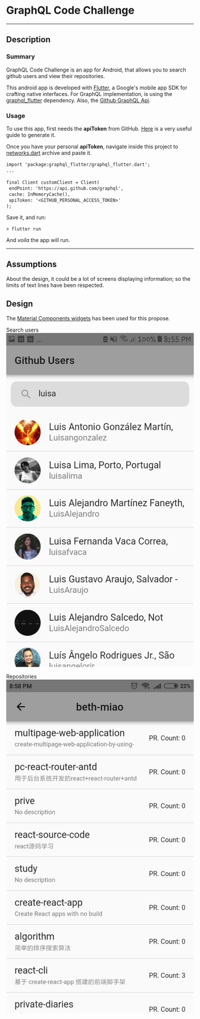 # GraphQL Code Challenge

----
## Description

### Summary
GraphQL Code Challenge is an app for Android, that allows you to search github users and view their repositories.

This android app is developed with [Flutter](https://flutter.io/), a Google's mobile app SDK for crafting native interfaces.
For GraphQL implementation, is using the [graphql_flutter](https://github.com/zino-app/graphql-flutter) dependency. Also, the [Github GraphQL Api](https://developer.github.com/v4/).

### Usage
To use this app, first needs the **apiToken** from GitHub.
[Here](https://docs.cachethq.io/v1.0/docs/github-oauth-token) is a very useful guide to generate it.

Once you have your personal **apiToken**, navigate inside this project to [networks.dart](https://github.com/luisaGonzales/github_users/blob/master/lib/utils/networks.dart) archive and paste it.

    import 'package:graphql_flutter/graphql_flutter.dart';
    ...

    final Client customClient = Client(
     endPoint: 'https://api.github.com/graphql',
     cache: InMemoryCache(),
     apiToken: '<GITHUB_PERSONAL_ACCESS_TOKEN>'
    );

Save it, and run:

    > flutter run

And *voila* the app will run.

----
## Assumptions

About the design, it could be a lot of screens displaying information; so the limits of text lines have been respected.

## Design
The [Material Components widgets](https://flutter.io/docs/reference/widgets/material) has been used for this propose.

Search users
![Design1](https://github.com/luisaGonzales/github_users/blob/master/assets/design1.jpeg?raw=true)

Repositories
![Design2](https://github.com/luisaGonzales/github_users/blob/master/assets/design2.jpeg?raw=true)